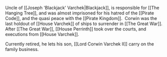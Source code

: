 Uncle of [[Joseph 'Blackjack' Varchek|Blackjack]], is responsible for [[The Hanging Tree]], and was almost imprisoned for his hatred of the [[Pirate Code]], and the quasi peace with the [[Pirate Kingdom]].  Corwin was the last holdout of [[House Varchek]] of ships to surrender in [[The Great War]].  After [[The Great War]], [[House Perrinth]] took over the courts, and executions from [[House Varchek]].

Currently retired, he lets his son, [[Lord Corwin Varchek II]] carry on the family business.
